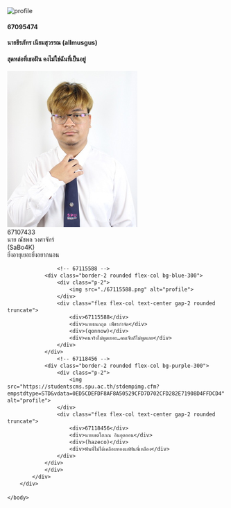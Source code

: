 <!DOCTYPE html>
<html lang="en">
    <head>
        <title>Collab Project</title>
        <meta charset="UTF-8">
        <meta name="viewport" content="width=device-width, initial-scale=1">
        <link rel="stylesheet" href="css.css">
        <script src="https://cdn.tailwindcss.com"></script>
    </head>
    <body>
        <div class="h-screen flex border-2 items-center justify-center">
            <div class="flex gap-5 border-2 justify-around p-10">
                    <!-- 67095474 -->
                <div class=" rounded flex-col bg-blue-100 p-4">
                    <div class="p-2 ">
                        <img src="https://studentscms.spu.ac.th/stdempimg.cfm?empstdtype=STD&vdata=0ED1C8EED785F8A50529CEDFDA02CDD082E41B06D1FEDB" alt="profile">
                    </div>
                    <div class="">
                        <h4 class="text-center p-1">67095474</h4>
                        <h4 class="text-center">นายธีรภัทร เนียมสุวรรณ (allmusgus)</h4>
                        <h4 class="text-center truncate">สุดหล่อที่เธอฝัน คงไม่ใช่ฉันที่เป็นอยู่</h4>
                    </div>
                </div>
                    <!-- 67097950 -->
                <div></div>
                    <!-- 67107433 -->
                <div class="border-2 rounded flex-col bg-orange-300">
                    <div class="p-2">
                        <img src="./67107433.jpg" alt="profile">
                    </div>
                    <div class="flex flex-col text-center gap-2 rounded truncate">
                        <div>67107433</div>
                    <div>นาย ณัชพล วงศาจัทร์</div>
                    <div>(SaBo4K)</div>
                    <div>ยิ่งอายุเยอะยิ่งอยากนอน</div>
                </div>
                    </div>
                
                    <!-- 67115588 -->
                <div class="border-2 rounded flex-col bg-blue-300">
                    <div class="p-2">
                        <img src="./67115588.png" alt="profile">
                    </div>
                    <div class="flex flex-col text-center gap-2 rounded truncate">
                        <div>67115588</div>
                        <div>นายธนกฤต เพ็ชรกำจัด</div>
                        <div>(qonnow)</div>
                        <div>คนจริงไม่พูดเยอะ…คนเจ็บก็ไม่พูดเลย</div>
                    </div>
                </div>
                    <!-- 67118456 -->
                <div class="border-2 rounded flex-col bg-purple-300">
                    <div class="p-2">
                        <img src="https://studentscms.spu.ac.th/stdempimg.cfm?empstdtype=STD&vdata=0ED5CDEFDF8AF8A50529CFD7D702CFD282E71908D4FFDCD4" alt="profile">
                    </div>
                    <div class="flex flex-col text-center gap-2 rounded truncate">
                        <div>67118456</div>
                        <div>นายเขตโสภณ อินอุตออน</div>
                        <div>(hazeco)</div>
                        <div>ฟันพี่ไม่ได้เคลือบทองแต่ฟันพี่เหลือง</div>
                    </div>
                </div>
                </div>
            </div>
        </div>
            
    </body>
</html>
